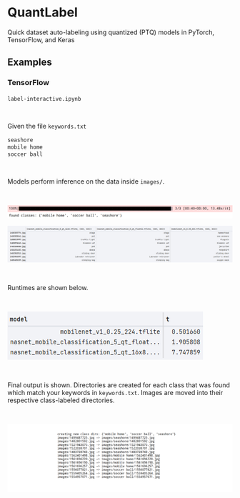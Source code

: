 # QuantLabel

Quick dataset auto-labeling using quantized (PTQ) models in PyTorch, TensorFlow, and Keras

## Examples

### TensorFlow

`label-interactive.ipynb`

<br>

Given the file `keywords.txt`

```
seashore
mobile home
soccer ball
```

<br>


Models perform inference on the data inside `images/`.

<br>


![](resources/found_images.png)

![](resources/df.png)

<br>


Runtimes are shown below.

<br>


![](resources/times.png)

<br>


Final output is shown. Directories are created for each class that was found which match your keywords
in `keywords.txt`. Images are moved into their respective class-labeled directories.

<br>

![](resources/output.png)

